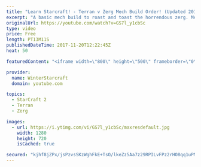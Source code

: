 ```yaml
---
title: "Learn Starcraft! - Terran v Zerg Mech Build Order! (Updated 2018)"
excerpt: "A basic mech build to roast and toast the horrendous zerg. Meant for lower level players looking for some direction! -- Watch live at https://www.twitch.tv/wintergaming"
originalUrl: https://youtube.com/watch?v=GS7l_y1cbSc
type: video
price: Free
length: PT13M11S
publishedDateTime: 2017-11-20T12:22:45Z
heat: 50

featuredContent: "<iframe width=\"800\" height=\"500\" frameborder=\"0\" src=\"https://www.youtube.com/embed/GS7l_y1cbSc\" allow=\"accelerometer; autoplay; encrypted-media; gyroscope; picture-in-picture\" allowfullscreen></iframe>"

provider:
  name: WinterStarcraft
  domain: youtube.com

topics:
  - StarCraft 2
  - Terran
  - Zerg

images:
  - url: https://i.ytimg.com/vi/GS7l_y1cbSc/maxresdefault.jpg
    width: 1280
    height: 720
    isCached: true

secured: "kjhf8jZPx/jsPzvsSKzWghFkE+TsO/lkeZz5Aa7z29RPILvFPz2rHO8qq1uPMDMBowC5PJdjVLYxOWE9vTRY3rLwKH71V34dVwyNz4r8vs+rUfGYm2bk8TRwYsXzzP5iJSuUCmka6dnaHHy1wNjQe4fycz8YX3HTu+uqdYeuPvM8o8OJuj/LXT+oyLWMQ3oGlX9aQCM9IepNaduptbZOe6ido+hTOaRdCopoJfHU4hc6TH4JRtap6ITZGWU532d8ydRxrB2kfYA+VhS6riVCDheLEi5TZaE+UVT6YS2lw9jRTxsYuCvmGMfjNRjDU5VLnnOOujOUSQcUFVJ1MJ50VzoRbHq6qnFvWCQQobIGc/q0/7U1asSQjbT/3tW/K7nqUX9VhfxkvHfd/UFlEYsrBZpvGImUeEvimi8FQTuFbSI=;qh0qPGlUgZCIy7y1zyAiOA=="
---
```


